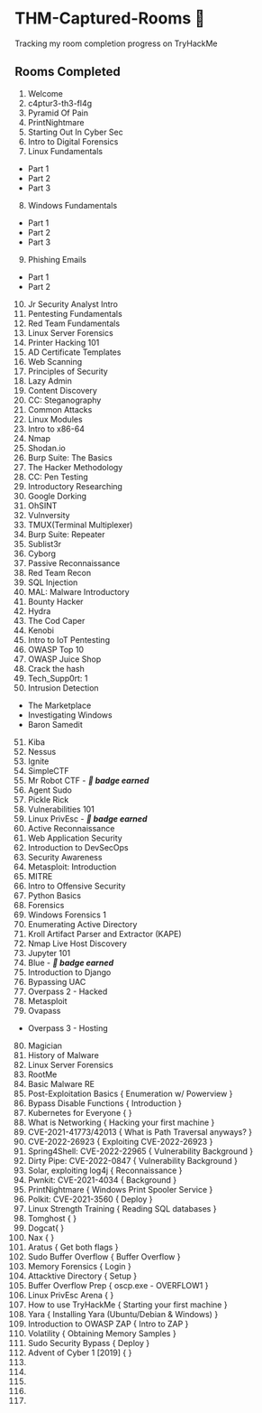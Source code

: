 # THM-Captured-Rooms 🚩
Tracking my room completion progress on TryHackMe 


## Rooms Completed 

1. Welcome
2. c4ptur3-th3-fl4g
3. Pyramid Of Pain
4. PrintNightmare
5. Starting Out In Cyber Sec
6. Intro to Digital Forensics
7. Linux Fundamentals 
- Part 1
- Part 2
- Part 3

8. Windows Fundamentals 
- Part 1
- Part 2
- Part 3

9. Phishing Emails 
- Part 1
- Part 2 

10. Jr Security Analyst Intro
11. Pentesting Fundamentals
12. Red Team Fundamentals
13. Linux Server Forensics
14. Printer Hacking 101
15. AD Certificate Templates
16. Web Scanning
17. Principles of Security
18. Lazy Admin
19. Content Discovery
20. CC: Steganography
21. Common Attacks 
22. Linux Modules
23. Intro to x86-64
24. Nmap
25. Shodan.io
26. Burp Suite: The Basics
27. The Hacker Methodology
28. CC: Pen Testing
29. Introductory Researching
30. Google Dorking
31. OhSINT
32. Vulnversity
33. TMUX(Terminal Multiplexer)
34. Burp Suite: Repeater
35. Sublist3r
36. Cyborg
37. Passive Reconnaissance
38. Red Team Recon
39. SQL Injection
40. MAL: Malware Introductory
41. Bounty Hacker
42. Hydra
43. The Cod Caper
44. Kenobi
45. Intro to IoT Pentesting
46. OWASP Top 10
47. OWASP Juice Shop
48. Crack the hash
49. Tech_Supp0rt: 1
50. Intrusion Detection
- The Marketplace
- Investigating Windows
- Baron Samedit
51. Kiba
52. Nessus
53. Ignite 
54. SimpleCTF
55. Mr Robot CTF - **_📛 badge earned_**
56. Agent Sudo
57. Pickle Rick 
58. Vulnerabilities 101
59. Linux PrivEsc - **_📛 badge earned_**
60. Active Reconnaissance
61. Web Application Security
62. Introduction to DevSecOps
63. Security Awareness 
64. Metasploit: Introduction
65. MITRE
66. Intro to Offensive Security
67. Python Basics
68. Forensics
69. Windows Forensics 1 
70. Enumerating Active Directory
71. Kroll Artifact Parser and Extractor (KAPE)
72. Nmap Live Host Discovery 
73. Jupyter 101 
74. Blue - **_📛 badge earned_**
75. Introduction to Django 
76. Bypassing UAC 
77. Overpass 2 - Hacked
78. Metasploit
79. Ovapass
   - Overpass 3 - Hosting
80. Magician
81. History of Malware
82. Linux Server Forensics
83. RootMe
84. Basic Malware RE 
85. Post-Exploitation Basics { Enumeration w/ Powerview }
86. Bypass Disable Functions { Introduction }
87. Kubernetes for Everyone { }
88. What is Networking { Hacking your first machine }
89. CVE-2021-41773/42013 { What is Path Traversal anyways? }
90. CVE-2022-26923 { Exploiting CVE-2022-26923 }
91. Spring4Shell: CVE-2022-22965 { Vulnerability Background }
92. Dirty Pipe: CVE-2022-0847 { Vulnerability Background }
93. Solar, exploiting log4j { Reconnaissance }
94. Pwnkit: CVE-2021-4034 { Background }
95. PrintNightmare { Windows Print Spooler Service }
96. Polkit: CVE-2021-3560 { Deploy }
97. Linux Strength Training { Reading SQL databases }
98. Tomghost {  }
99. Dogcat{  }
100. Nax {  }
101. Aratus { Get both flags }
102. Sudo Buffer Overflow { Buffer Overflow }
103. Memory Forensics { Login }
104. Attacktive Directory { Setup }
105. Buffer Overflow Prep { oscp.exe - OVERFLOW1 }
106. Linux PrivEsc Arena { }
107. How to use TryHackMe { Starting your first machine }
108. Yara {  Installing Yara (Ubuntu/Debian & Windows) }
109. Introduction to OWASP ZAP { Intro to ZAP }
110. Volatility { Obtaining Memory Samples }
111. Sudo Security Bypass { Deploy }
112. Advent of Cyber 1 [2019] { }
113. 
114.
115. 
116. 
117. 

 



